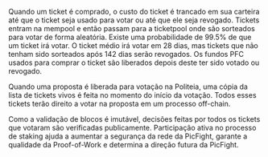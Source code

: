 Quando um ticket é comprado, o custo do ticket é trancado em sua carteira até que o ticket seja usado para votar ou até que ele seja revogado. Tickets entram na mempool e então passam para a ticketpool onde são sorteados para votar de forma aleatória. Existe uma probabilidade de 99.5% de que um ticket irá votar. O ticket médio irá votar em 28 dias, mas tickets que não tenham sido sorteados após 142 dias serão revogados. Os fundos PFC usados para comprar o ticket são liberados depois deste ter sido votado ou revogado.

Quando uma proposta é liberada para votação na Politeia, uma cópia da lista de tickets vivos é feita no momento do início da votação. Todos esses tickets terão direito a votar na proposta em um processo off-chain.

Como a validação de blocos é imutável, decisões feitas por todos os tickets que votaram são verificadas publicamente. Participação ativa no processo de staking ajuda a aumentar a segurança da rede da PicFight, garante a qualidade da Proof-of-Work e determina a direção futura da PicFight.
